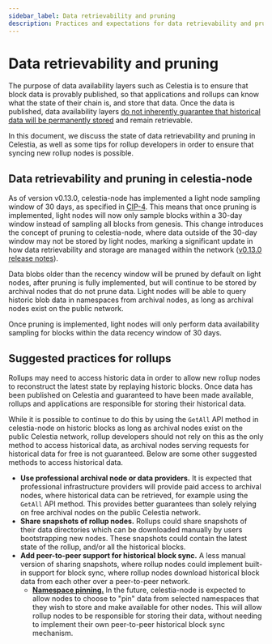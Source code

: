 ```yaml
---
sidebar_label: Data retrievability and pruning
description: Practices and expectations for data retrievability and pruning on Celestia.
---
```


# Data retrievability and pruning

The purpose of data availability layers such as Celestia is to ensure
that block data is provably published, so that applications
and rollups can know what the state of their chain is, and store that data.
Once the data is published, data availability layers
[do not inherently guarantee that historical data will be permanently stored](https://notes.ethereum.org/@vbuterin/proto_danksharding_faq#If-data-is-deleted-after-30-days-how-would-users-access-older-blobs)
and remain retrievable.

In this document, we discuss the state of data retrievability and
pruning in Celestia, as well as some tips for rollup developers in
order to ensure that syncing new rollup nodes is possible.

## Data retrievability and pruning in celestia-node

As of version v0.13.0, celestia-node has implemented a light node
sampling window of 30 days, as specified in
[CIP-4](https://github.com/celestiaorg/CIPs/blob/main/cips/cip-4.md).
This means that once pruning is implemented,
light nodes will now only sample blocks within a 30-day
window instead of sampling all blocks from genesis. This change
introduces the concept of pruning to celestia-node, where data
outside of the 30-day window may not be stored by light nodes,
marking a significant update in how data retrievability and
storage are managed within the network
([v0.13.0 release notes](https://github.com/celestiaorg/celestia-node/releases/tag/v0.13.0)).

Data blobs older than the recency window will be pruned by default on light nodes, after pruning is fully implemented,
but will continue to be stored by archival nodes that do not prune data. Light
nodes will be able to query historic blob data in namespaces from archival
nodes, as long as archival nodes exist on the public network.

Once pruning is implemented, light nodes will only perform data
availability sampling for blocks within the data recency window of 30 days.

## Suggested practices for rollups

Rollups may need to access historic data in order to allow new rollup nodes
to reconstruct the latest state by replaying historic blocks. Once data has
been published on Celestia and guaranteed to have been made available, rollups
and applications are responsible for storing their historical data.

While it is possible to continue to do this by using the `GetAll` API method in
celestia-node on historic blocks as long as archival nodes exist on the public
Celestia network, rollup developers should not rely on this as the only method
to access historical data, as archival nodes serving requests for historical
data for free is not guaranteed. Below are some other suggested methods to
access historical data.

- **Use professional archival node or data providers.** It is expected that
  professional infrastructure providers will provide paid access to archival
  nodes, where historical data can be retrieved, for example using the `GetAll`
  API method. This provides better guarantees than solely relying on free
  archival nodes on the public Celestia network.
- **Share snapshots of rollup nodes.** Rollups could share snapshots of their
  data directories which can be downloaded manually by users bootstrapping new
  nodes. These snapshots could contain the latest state of the rollup, and/or
  all the historical blocks.
- **Add peer-to-peer support for historical block sync.** A less manual version
  of sharing snapshots, where rollup nodes could implement built-in support for
  block sync, where rollup nodes download historical block data from each other
  over a peer-to-peer network.
  - [**Namespace pinning.**](https://github.com/celestiaorg/celestia-node/issues/2830)
    In the future, celestia-node is expected to allow nodes to choose to "pin"
    data from selected namespaces that they wish to store and make available for
    other nodes. This will allow rollup nodes to be responsible for storing their
    data, without needing to implement their own peer-to-peer historical block
    sync mechanism.
